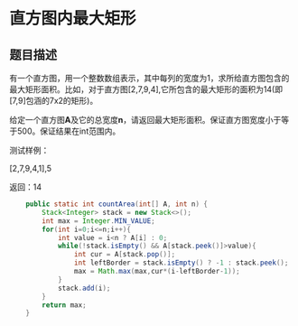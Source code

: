 # 直方图内最大矩形

## 题目描述

有一个直方图，用一个整数数组表示，其中每列的宽度为1，求所给直方图包含的最大矩形面积。比如，对于直方图[2,7,9,4],它所包含的最大矩形的面积为14(即[7,9]包涵的7x2的矩形)。

给定一个直方图**A**及它的总宽度**n**，请返回最大矩形面积。保证直方图宽度小于等于500。保证结果在int范围内。

测试样例：

>
[2,7,9,4,1],5

>
返回：14

```java
    public static int countArea(int[] A, int n) {
        Stack<Integer> stack = new Stack<>();
        int max = Integer.MIN_VALUE;
        for(int i=0;i<=n;i++){
            int value = i<n ? A[i] : 0;
            while(!stack.isEmpty() && A[stack.peek()]>value){
                int cur = A[stack.pop()];
                int leftBorder = stack.isEmpty() ? -1 : stack.peek();
                max = Math.max(max,cur*(i-leftBorder-1));
            }
            stack.add(i);
        }
        return max;
    }
```

